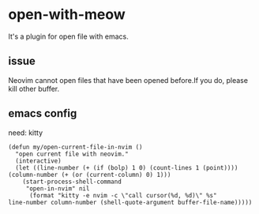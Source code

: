 # open-with-meow
It's a plugin for open file with emacs.

## issue
 Neovim cannot open files that have been opened before.If you do, please kill other buffer.
 
## emacs config
need: kitty
```
(defun my/open-current-file-in-nvim ()
  "open current file with neovim."
  (interactive)
  (let ((line-number (+ (if (bolp) 1 0) (count-lines 1 (point))))
(column-number (+ (or (current-column) 0) 1)))
    (start-process-shell-command
     "open-in-nvim" nil
      (format "kitty -e nvim -c \"call cursor(%d, %d)\" %s"
line-number column-number (shell-quote-argument buffer-file-name)))))
```
